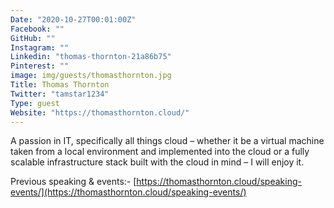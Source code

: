 ```yaml
---
Date: "2020-10-27T00:01:00Z"
Facebook: ""
GitHub: ""
Instagram: ""
Linkedin: "thomas-thornton-21a86b75"
Pinterest: ""
image: img/guests/thomasthornton.jpg
Title: Thomas Thornton
Twitter: "tamstar1234"
Type: guest
Website: "https://thomasthornton.cloud/"
---
```

A passion in IT, specifically all things cloud – whether it be a virtual machine taken from a local environment and implemented into the cloud or a fully scalable infrastructure stack built with the cloud in mind – I will enjoy it.

Previous speaking & events:-
[https://thomasthornton.cloud/speaking-events/](https://thomasthornton.cloud/speaking-events/)